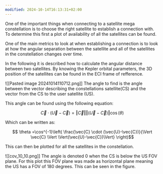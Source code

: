 ```yaml
---
modified: 2024-10-14T16:13:31+02:00
---
```

One of the important things when connecting to a satellite mega constellation is to choose the right satellite to establish a connection with. 
To determine this first a plot of availability of all the satellites can be found. 

One of the main metrics to look at when establishing a connection is to look at how the angular separation between the satellite and all of the satellites in the constellation changes over time. 

In the following it is described how to calculate the angular distance between two satellites. 
By knowing the Kepler orbital parameters, the 3D position of the satellites can be found in the ECI frame of refference. 

![[Pasted image 20241014110712.png]]
The angle to find is the angle between the vector describing the constellations satellite(CS) and the vector from the CS to the user satellite (US). 

This angle can be found using the following equation: 

$$\vec{C} \cdot (\vec{U}-\vec{C}) = \Vert\vec{C}\Vert \Vert(\vec{U}-\vec{C})\Vert \cos(\theta)$$

Which can be written as: 

$$ \theta  =\cos^{-1}\left( \frac{\vec{C} \cdot (\vec{U}-\vec{C})}{\Vert \vec{C} \Vert \Vert(\vec{U}-\vec{C})\Vert} \right)$$

This can then be plotted for all the satellites in the constellation. 

![[cov_10_10.png]]
The angle is denoted 0 when the CS is below the US FOV plane. 
For this plot this FOV plane was made as horizontal plane meaning the US has a FOV of 180 degrees. This can be seen in the figure.